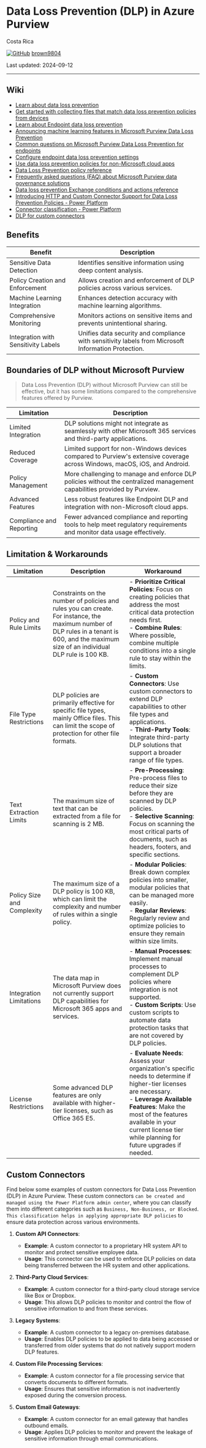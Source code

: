 # Data Loss Prevention (DLP) in Azure Purview

Costa Rica

[![GitHub](https://img.shields.io/badge/--181717?logo=github&logoColor=ffffff)](https://github.com/)
[brown9804](https://github.com/brown9804)

Last updated: 2024-09-12

----------

## Wiki 

- [Learn about data loss prevention](https://learn.microsoft.com/en-us/purview/dlp-learn-about-dlp)
- [Get started with collecting files that match data loss prevention policies from devices](https://learn.microsoft.com/en-us/purview/dlp-copy-matched-items-get-started?tabs=purview-portal%2Cpurview)
- [Learn about Endpoint data loss prevention](https://learn.microsoft.com/en-us/purview/endpoint-dlp-learn-about)
- [Announcing machine learning features in Microsoft Purview Data Loss Prevention](https://techcommunity.microsoft.com/t5/security-compliance-and-identity/announcing-machine-learning-features-in-microsoft-purview-data/ba-p/3583916)
- [Common questions on Microsoft Purview Data Loss Prevention for endpoints](https://techcommunity.microsoft.com/t5/security-compliance-and-identity/common-questions-on-microsoft-purview-data-loss-prevention-for/ba-p/3732610)
- [Configure endpoint data loss prevention settings](https://learn.microsoft.com/en-us/purview/dlp-configure-endpoint-settings)
- [Use data loss prevention policies for non-Microsoft cloud apps](https://learn.microsoft.com/en-us/purview/dlp-use-policies-non-microsoft-cloud-apps?tabs=purview)
- [Data Loss Prevention policy reference](https://learn.microsoft.com/en-us/purview/dlp-policy-reference)
- [Frequently asked questions (FAQ) about Microsoft Purview data governance solutions](https://learn.microsoft.com/en-us/purview/frequently-asked-questions)
- [Data loss prevention Exchange conditions and actions reference](https://learn.microsoft.com/en-us/purview/dlp-exchange-conditions-and-actions)
- [Introducing HTTP and Custom Connector Support for Data Loss Prevention Policies - Power Platform](https://www.microsoft.com/en-us/power-platform/blog/power-automate/introducing-http-and-custom-connector-support-for-data-loss-prevention-policies/)
- [Connector classification - Power Platform](https://learn.microsoft.com/en-us/power-platform/admin/dlp-connector-classification)
- [DLP for custom connectors](https://learn.microsoft.com/en-us/power-platform/admin/dlp-custom-connector-parity)
  
## Benefits

| **Benefit**                       | **Description**                                                                 |
|-----------------------------------|---------------------------------------------------------------------------------|
| Sensitive Data Detection          | Identifies sensitive information using deep content analysis.                   |
| Policy Creation and Enforcement   | Allows creation and enforcement of DLP policies across various services.        |
| Machine Learning Integration      | Enhances detection accuracy with machine learning algorithms.                   |
| Comprehensive Monitoring          | Monitors actions on sensitive items and prevents unintentional sharing.         |
| Integration with Sensitivity Labels| Unifies data security and compliance with sensitivity labels from Microsoft Information Protection. |


## Boundaries of DLP without Microsoft Purview

> Data Loss Prevention (DLP) without Microsoft Purview can still be effective, but it has some limitations compared to the comprehensive features offered by Purview.

| Limitation                | Description                                                                                     |
|---------------------------|-------------------------------------------------------------------------------------------------|
| Limited Integration       | DLP solutions might not integrate as seamlessly with other Microsoft 365 services and third-party applications. |
| Reduced Coverage          | Limited support for non-Windows devices compared to Purview's extensive coverage across Windows, macOS, iOS, and Android. |
| Policy Management         | More challenging to manage and enforce DLP policies without the centralized management capabilities provided by Purview. |
| Advanced Features         | Less robust features like Endpoint DLP and integration with non-Microsoft cloud apps.            |
| Compliance and Reporting  | Fewer advanced compliance and reporting tools to help meet regulatory requirements and monitor data usage effectively. |

## Limitation & Workarounds 

| **Limitation**                   | **Description**                                                                 | **Workaround**                                                                 |
|----------------------------------|---------------------------------------------------------------------------------|-------------------------------------------------------------------------------|
| Policy and Rule Limits           | Constraints on the number of policies and rules you can create. For instance, the maximum number of DLP rules in a tenant is 600, and the maximum size of an individual DLP rule is 100 KB. | - **Prioritize Critical Policies**: Focus on creating policies that address the most critical data protection needs first. <br/> - **Combine Rules**: Where possible, combine multiple conditions into a single rule to stay within the limits. |
| File Type Restrictions           | DLP policies are primarily effective for specific file types, mainly Office files. This can limit the scope of protection for other file formats. | - **Custom Connectors**: Use custom connectors to extend DLP capabilities to other file types and applications. <br/> - **Third-Party Tools**: Integrate third-party DLP solutions that support a broader range of file types. |
| Text Extraction Limits           | The maximum size of text that can be extracted from a file for scanning is 2 MB. | - **Pre-Processing**: Pre-process files to reduce their size before they are scanned by DLP policies. <br/> - **Selective Scanning**: Focus on scanning the most critical parts of documents, such as headers, footers, and specific sections. |
| Policy Size and Complexity       | The maximum size of a DLP policy is 100 KB, which can limit the complexity and number of rules within a single policy. | - **Modular Policies**: Break down complex policies into smaller, modular policies that can be managed more easily. <br/> - **Regular Reviews**: Regularly review and optimize policies to ensure they remain within size limits. |
| Integration Limitations          | The data map in Microsoft Purview does not currently support DLP capabilities for Microsoft 365 apps and services. | - **Manual Processes**: Implement manual processes to complement DLP policies where integration is not supported. <br/> - **Custom Scripts**: Use custom scripts to automate data protection tasks that are not covered by DLP policies. |
| License Restrictions             | Some advanced DLP features are only available with higher-tier licenses, such as Office 365 E5. | - **Evaluate Needs**: Assess your organization's specific needs to determine if higher-tier licenses are necessary. <br/> - **Leverage Available Features**: Make the most of the features available in your current license tier while planning for future upgrades if needed. |

## Custom Connectors

Find below some examples of custom connectors for Data Loss Prevention (DLP) in Azure Purview. These custom connectors `can be created and managed using the Power Platform admin center`, where you can classify them into different categories such as `Business, Non-Business, or Blocked`. `This classification helps in applying appropriate DLP policies` to ensure data protection across various environments.

1. **Custom API Connectors**:
   - **Example**: A custom connector to a proprietary HR system API to monitor and protect sensitive employee data.
   - **Usage**: This connector can be used to enforce DLP policies on data being transferred between the HR system and other applications.

2. **Third-Party Cloud Services**:
   - **Example**: A custom connector for a third-party cloud storage service like Box or Dropbox.
   - **Usage**: This allows DLP policies to monitor and control the flow of sensitive information to and from these services.

3. **Legacy Systems**:
   - **Example**: A custom connector to a legacy on-premises database.
   - **Usage**: Enables DLP policies to be applied to data being accessed or transferred from older systems that do not natively support modern DLP features.

4. **Custom File Processing Services**:
   - **Example**: A custom connector for a file processing service that converts documents to different formats.
   - **Usage**: Ensures that sensitive information is not inadvertently exposed during the conversion process.

5. **Custom Email Gateways**:
   - **Example**: A custom connector for an email gateway that handles outbound emails.
   - **Usage**: Applies DLP policies to monitor and prevent the leakage of sensitive information through email communications.

